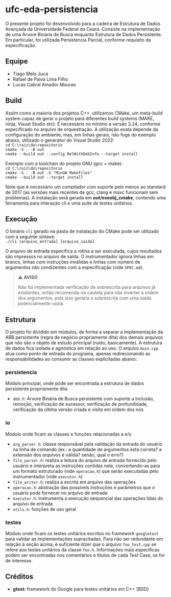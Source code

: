 # ufc-eda-persistencia
O presente projeto foi desenvolvido para a cadeira de Estrutura de Dados Avançada da Universidade Federal do Ceará. Consiste na implementação de uma Árvore Binária de Busca enquanto Estrutura de Dados Persistente. Em particular, foi utilizada Persistencia Parcial, conforme requisito da especificação.

## Equipe
- Tiago Melo Jucá
- Rafael de Paiva Lima Filho
- Lucas Cabral Amador Mourao

## Build
Assim como a maioria dos projetos C++, utilizamos CMake, um meta-build system capaz de gerar o projeto para diferentes build systems (MAKE, ninja, Visual Studio etc). É necessário no mínimo a versão 3.24, conforme especificado no arquivo de orquestração. A utilização exata depende da configuração do ambiente, mas, em linhas gerais, não foge do exemplo abaixo, utilizado o generator do Visual Studio 2022:  
`cd C:\raiz\do\repositorio`  
`cmake -S . -B out`  
`cmake --build out --config RelWithDebInfo --target install`  

Exemplo com a toolchain do projeto GNU (gcc + make):  
`cd C:\raiz\do\repositorio`  
`cmake -S . -B out -G "MinGW Makefiles"`  
`cmake --build out --target install`  

Note que é necessário um compilador com suporte pelo menos ao standard de 2017 (as versões mais recentes de gcc, clang e msvc funcionam sem problemas). A instalação será gerada em **out/exeobj_cmake**, contendo uma ferramenta para interação cli e uma suíte de testes unitários.

## Execução
O binário `cli` gerado na pasta de instalação do CMake pode ser utilizado com a seguinte sintaxe:  
`./cli [arquivo_entrada] [arquivo_saida]`  
  
O arquivo de entrada especifica a rotina a ser executada, cujos resultados são impressos no arquivo de saída. O instrumentador ignora linhas em branco, linhas com instruções inválidas e linhas com número de argumentos não condizentes com a especificação (vide `SPEC.md`).

> **⚠️ AVISO**
> 
> Não foi implementada verificação de sobrescrita para arquivos já existentes, então recomenda-se cautela para não inverter a ordem dos argumentos, pois isso geraria a sobrescrita com uma saída potencialmente vazia.

## Estrutura
O projeto foi dividido em módulos, de forma a separar a implementação da ABB persistente (regra de negócio propriamente dita) dos demais arquivos que não são o objeto de estudo principal (ruído, basicamente). A estrutura de dados fica isolada e agnóstica em relação ao uso. O arquivo `main.cpp` atua como ponto de entrada do programa, apenas redirecionando as responsabilidades ao consumir as classes explicitadas abaixo:  
  
### persistencia
Módulo principal, onde pode ser encontrada a estrutura de dados persistente propriamente dita  
  
- `abb.h`: Árvore Binária de Busca persistente com suporte a inclusão, remoção, verificação de sucessor, verificação de profundidade, verificação da última versão criada e visita em ordem dos nós

### io
Módulo onde ficam as classes e funções relacionadas a e/s  
  
- `arg_parser.h`: classe responsável pela validação da entrada do usuário na linha de comando (ex.: a quantidade de argumentos está correta? a extensão dos arquivos é válida? senão, qual o erro?)
- `file_parser.h`: realiza a leitura do arquivo de entrada fornecido pelo usuário e interpreta as instruções contidas nele, convertendo-as para um formato estruturado (vide `operacao.h`) que serão executadas pelo instrumentador (vide `executor.h`)
- `file_writer.h`: realiza a escrita em arquivo das operações
- `operacao.h`: abstração das possíveis instruções e parâmetros que o usuário pode fornecer no arquivo de entrada
- `executor.h`: instrumenta a execução sequencial das operações lidas do arquivo de entrada
- `utils.h`: funções de uso geral

### testes
Módulo onde ficam os testes unitários escritos no framework `googletest` para validar as implementações supracitadas. Para não ser redundante em relação à seção acima, é suficiente dizer que o arquivo `foo_test.cpp` se refere aos testes unitários da classe `foo.h`. Informações mais específicas podem ser encontradas nos comentários e títulos de cada Test Case, se for de interesse.

## Créditos
- **gtest:** framework do Google para testes unitários em C++ [BSD]
